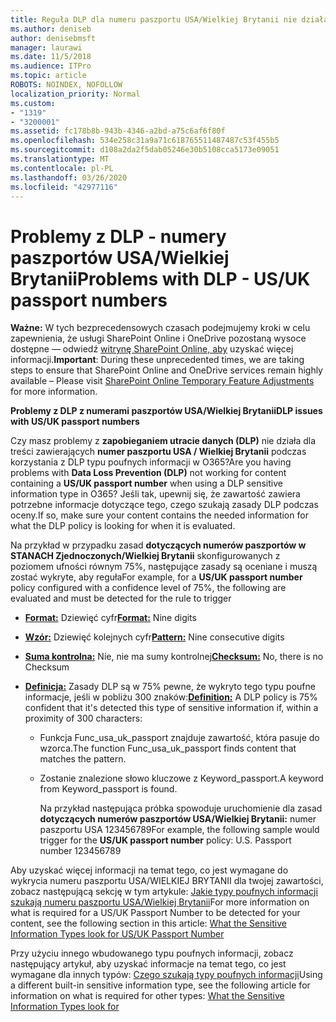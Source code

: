 ```yaml
---
title: Reguła DLP dla numeru paszportu USA/Wielkiej Brytanii nie działa
ms.author: deniseb
author: denisebmsft
manager: laurawi
ms.date: 11/5/2018
ms.audience: ITPro
ms.topic: article
ROBOTS: NOINDEX, NOFOLLOW
localization_priority: Normal
ms.custom:
- "1319"
- "3200001"
ms.assetid: fc178b8b-943b-4346-a2bd-a75c6af6f80f
ms.openlocfilehash: 534e258c31a9a71c618765511487487c53f455b5
ms.sourcegitcommit: d108a2da2f5dab05246e30b5108cca5173e09051
ms.translationtype: MT
ms.contentlocale: pl-PL
ms.lasthandoff: 03/26/2020
ms.locfileid: "42977116"
---
```

# <a name="problems-with-dlp---usuk-passport-numbers"></a><span data-ttu-id="41357-102">Problemy z DLP - numery paszportów USA/Wielkiej Brytanii</span><span class="sxs-lookup"><span data-stu-id="41357-102">Problems with DLP - US/UK passport numbers</span></span>

<span data-ttu-id="41357-103">**Ważne:** W tych bezprecedensowych czasach podejmujemy kroki w celu zapewnienia, że usługi SharePoint Online i OneDrive pozostaną wysoce dostępne — odwiedź [witrynę SharePoint Online, aby](https://aka.ms/ODSPAdjustments) uzyskać więcej informacji.</span><span class="sxs-lookup"><span data-stu-id="41357-103">**Important**: During these unprecedented times, we are taking steps to ensure that SharePoint Online and OneDrive services remain highly available – Please visit [SharePoint Online Temporary Feature Adjustments](https://aka.ms/ODSPAdjustments) for more information.</span></span>

<span data-ttu-id="41357-104">**Problemy z DLP z numerami paszportów USA/Wielkiej Brytanii**</span><span class="sxs-lookup"><span data-stu-id="41357-104">**DLP issues with US/UK passport numbers**</span></span>

<span data-ttu-id="41357-105">Czy masz problemy z **zapobieganiem utracie danych (DLP)** nie działa dla treści zawierających **numer paszportu USA / Wielkiej Brytanii** podczas korzystania z DLP typu poufnych informacji w O365?</span><span class="sxs-lookup"><span data-stu-id="41357-105">Are you having problems with **Data Loss Prevention (DLP)** not working for content containing a **US/UK passport number** when using a DLP sensitive information type in O365?</span></span> <span data-ttu-id="41357-106">Jeśli tak, upewnij się, że zawartość zawiera potrzebne informacje dotyczące tego, czego szukają zasady DLP podczas oceny.</span><span class="sxs-lookup"><span data-stu-id="41357-106">If so, make sure your content contains the needed information for what the DLP policy is looking for when it is evaluated.</span></span>
  
<span data-ttu-id="41357-107">Na przykład w przypadku zasad **dotyczących numerów paszportów w STANACH Zjednoczonych/Wielkiej Brytanii** skonfigurowanych z poziomem ufności równym 75%, następujące zasady są oceniane i muszą zostać wykryte, aby reguła</span><span class="sxs-lookup"><span data-stu-id="41357-107">For example, for a **US/UK passport number** policy configured with a confidence level of 75%, the following are evaluated and must be detected for the rule to trigger</span></span>
  
- <span data-ttu-id="41357-108">**[Format:](https://docs.microsoft.com/office365/securitycompliance/what-the-sensitive-information-types-look-for#format-77)** Dziewięć cyfr</span><span class="sxs-lookup"><span data-stu-id="41357-108">**[Format:](https://docs.microsoft.com/office365/securitycompliance/what-the-sensitive-information-types-look-for#format-77)** Nine digits</span></span>

- <span data-ttu-id="41357-109">**[Wzór:](https://docs.microsoft.com/office365/securitycompliance/what-the-sensitive-information-types-look-for#pattern-77)** Dziewięć kolejnych cyfr</span><span class="sxs-lookup"><span data-stu-id="41357-109">**[Pattern:](https://docs.microsoft.com/office365/securitycompliance/what-the-sensitive-information-types-look-for#pattern-77)** Nine consecutive digits</span></span>

- <span data-ttu-id="41357-110">**[Suma kontrolna:](https://docs.microsoft.com/office365/securitycompliance/what-the-sensitive-information-types-look-for#checksum-76)** Nie, nie ma sumy kontrolnej</span><span class="sxs-lookup"><span data-stu-id="41357-110">**[Checksum:](https://docs.microsoft.com/office365/securitycompliance/what-the-sensitive-information-types-look-for#checksum-76)** No, there is no Checksum</span></span>

- <span data-ttu-id="41357-111">**[Definicja:](https://docs.microsoft.com/office365/securitycompliance/what-the-sensitive-information-types-look-for#definition-77)** Zasady DLP są w 75% pewne, że wykryto tego typu poufne informacje, jeśli w pobliżu 300 znaków:</span><span class="sxs-lookup"><span data-stu-id="41357-111">**[Definition:](https://docs.microsoft.com/office365/securitycompliance/what-the-sensitive-information-types-look-for#definition-77)** A DLP policy is 75% confident that it's detected this type of sensitive information if, within a proximity of 300 characters:</span></span>

  - <span data-ttu-id="41357-112">Funkcja Func_usa_uk_passport znajduje zawartość, która pasuje do wzorca.</span><span class="sxs-lookup"><span data-stu-id="41357-112">The function Func_usa_uk_passport finds content that matches the pattern.</span></span>

  - <span data-ttu-id="41357-113">Zostanie znalezione słowo kluczowe z Keyword_passport.</span><span class="sxs-lookup"><span data-stu-id="41357-113">A keyword from Keyword_passport is found.</span></span>

    <span data-ttu-id="41357-114">Na przykład następująca próbka spowoduje uruchomienie dla zasad **dotyczących numerów paszportów USA/Wielkiej Brytanii:** numer paszportu USA 123456789</span><span class="sxs-lookup"><span data-stu-id="41357-114">For example, the following sample would trigger for the **US/UK passport number** policy: U.S. Passport number 123456789</span></span>

<span data-ttu-id="41357-115">Aby uzyskać więcej informacji na temat tego, co jest wymagane do wykrycia numeru paszportu USA/WIELKIEJ BRYTANII dla twojej zawartości, zobacz następującą sekcję w tym artykule: [Jakie typy poufnych informacji szukają numeru paszportu USA/Wielkiej Brytanii](https://docs.microsoft.com/office365/securitycompliance/what-the-sensitive-information-types-look-for#us--uk-passport-number)</span><span class="sxs-lookup"><span data-stu-id="41357-115">For more information on what is required for a US/UK Passport Number to be detected for your content, see the following section in this article: [What the Sensitive Information Types look for US/UK Passport Number](https://docs.microsoft.com/office365/securitycompliance/what-the-sensitive-information-types-look-for#us--uk-passport-number)</span></span>
  
<span data-ttu-id="41357-116">Przy użyciu innego wbudowanego typu poufnych informacji, zobacz następujący artykuł, aby uzyskać informacje na temat tego, co jest wymagane dla innych typów: [Czego szukają typy poufnych informacji](https://docs.microsoft.com/office365/securitycompliance/what-the-sensitive-information-types-look-for)</span><span class="sxs-lookup"><span data-stu-id="41357-116">Using a different built-in sensitive information type, see the following article for information on what is required for other types: [What the Sensitive Information Types look for](https://docs.microsoft.com/office365/securitycompliance/what-the-sensitive-information-types-look-for)</span></span>
  